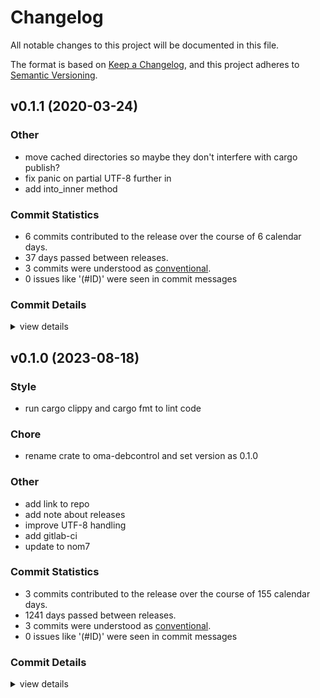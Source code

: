 # Changelog

All notable changes to this project will be documented in this file.

The format is based on [Keep a Changelog](https://keepachangelog.com/en/1.0.0/),
and this project adheres to [Semantic Versioning](https://semver.org/spec/v2.0.0.html).

## v0.1.1 (2020-03-24)

### Other

 - <csr-id-25c1e037b926bcb57071f25c093d288130ce39e2/> move cached directories so maybe they don't interfere with cargo publish?
 - <csr-id-e2195bce7a58fda3a75161b8cbfd485c68d17c4a/> fix panic on partial UTF-8 further in
 - <csr-id-808b3977b8b8060596dd7d00a6861afb12ccf076/> add into_inner method

### Commit Statistics

<csr-read-only-do-not-edit/>

 - 6 commits contributed to the release over the course of 6 calendar days.
 - 37 days passed between releases.
 - 3 commits were understood as [conventional](https://www.conventionalcommits.org).
 - 0 issues like '(#ID)' were seen in commit messages

### Commit Details

<csr-read-only-do-not-edit/>

<details><summary>view details</summary>

 * **Uncategorized**
    - Ignore extra cached directories so maybe they won't interfere with cargo publish? ([`ff86b70`](https://github.com/AOSC-Dev/debcontrol-rs/commit/ff86b706c6376ca087c8b456ae3226e7d5cda382))
    - Revert "ci: move cached directories so maybe they don't interfere with cargo publish?" ([`107e0af`](https://github.com/AOSC-Dev/debcontrol-rs/commit/107e0afacd0a39c75c09c50e7519cde151a7cfb3))
    - Move cached directories so maybe they don't interfere with cargo publish? ([`25c1e03`](https://github.com/AOSC-Dev/debcontrol-rs/commit/25c1e037b926bcb57071f25c093d288130ce39e2))
    - Bump version ([`3eadefa`](https://github.com/AOSC-Dev/debcontrol-rs/commit/3eadefacde3977f8f87d4916792d5466f79ec3df))
    - Fix panic on partial UTF-8 further in ([`e2195bc`](https://github.com/AOSC-Dev/debcontrol-rs/commit/e2195bce7a58fda3a75161b8cbfd485c68d17c4a))
    - Add into_inner method ([`808b397`](https://github.com/AOSC-Dev/debcontrol-rs/commit/808b3977b8b8060596dd7d00a6861afb12ccf076))
</details>

## v0.1.0 (2023-08-18)

### Style

 - <csr-id-8cf98434ee0d0f08c6482a928e180d7cb939ac0a/> run cargo clippy and cargo fmt to lint code

### Chore

 - <csr-id-7166b47cc3d6e19b6e2dba123f6aa03ed24ca2ad/> rename crate to oma-debcontrol and set version as 0.1.0

### Other

 - <csr-id-f909c78365b5f77ad6a02c0279deb55e689b5677/> add link to repo
 - <csr-id-bf8ddb98d471d2598ab35bbcea3ffd03063f2689/> add note about releases
 - <csr-id-0c04a5acb4e3fd63777c1fd978a513f6785d05e8/> improve UTF-8 handling
 - <csr-id-a3f5e4ac9471db7ec56b64418735ed978b733549/> add gitlab-ci
 - <csr-id-e92376703b20afe1360f3612472f2597029c7475/> update to nom7

### Commit Statistics

<csr-read-only-do-not-edit/>

 - 3 commits contributed to the release over the course of 155 calendar days.
 - 1241 days passed between releases.
 - 3 commits were understood as [conventional](https://www.conventionalcommits.org).
 - 0 issues like '(#ID)' were seen in commit messages

### Commit Details

<csr-read-only-do-not-edit/>

<details><summary>view details</summary>

 * **Uncategorized**
    - Run cargo clippy and cargo fmt to lint code ([`8cf9843`](https://github.com/AOSC-Dev/debcontrol-rs/commit/8cf98434ee0d0f08c6482a928e180d7cb939ac0a))
    - Rename crate to oma-debcontrol and set version as 0.1.0 ([`7166b47`](https://github.com/AOSC-Dev/debcontrol-rs/commit/7166b47cc3d6e19b6e2dba123f6aa03ed24ca2ad))
    - Update to nom7 ([`e923767`](https://github.com/AOSC-Dev/debcontrol-rs/commit/e92376703b20afe1360f3612472f2597029c7475))
</details>

